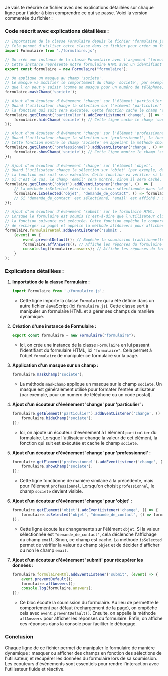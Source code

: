 Je vais te réécrire ce fichier avec des explications détaillées sur chaque ligne pour t'aider à bien comprendre ce qui se passe. Voici la version commentée du fichier :

### Code réécrit avec explications détaillées :

```javascript
// Importation de la classe Formulaire depuis le fichier 'formulaire.js'
// Cela permet d'utiliser cette classe dans ce fichier pour créer un formulaire et gérer ses fonctionnalités
import Formulaire from './formulaire.js';

// On crée une instance de la classe Formulaire avec l'argument "formulaire".
// Cette instance représente notre formulaire HTML avec un identifiant "formulaire".
export const formulaire = new Formulaire("formulaire");

// On applique un masque au champ 'societe'.
// Le masque va modifier le comportement du champ 'societe', par exemple en limitant le type de caractères
// que l'on peut y saisir (comme un masque pour un numéro de téléphone, ou une validation spécifique).
formulaire.maskChamp('societe');

// Ajout d'un écouteur d'événement 'change' sur l'élément 'particulier'.
// Quand l'utilisateur change la sélection sur l'élément 'particulier' (par exemple, en sélectionnant une option),
// la fonction qui suit sera exécutée. Cette fonction cache le champ 'societe' en appelant la méthode hideChamp.
formulaire.getElement('particulier').addEventListener('change', () => {
    formulaire.hideChamp('societe'); // Cette ligne cache le champ 'societe' si 'particulier' est sélectionné
});

// Ajout d'un écouteur d'événement 'change' sur l'élément 'professionnel'.
// Quand l'utilisateur change la sélection sur 'professionnel', la fonction qui suit sera exécutée.
// Cette fonction montre le champ 'societe' en appelant la méthode showChamp.
formulaire.getElement('professionnel').addEventListener('change', () => {
    formulaire.showChamp('societe'); // Cette ligne montre le champ 'societe' si 'professionnel' est sélectionné
});

// Ajout d'un écouteur d'événement 'change' sur l'élément 'objet'.
// Quand l'utilisateur change la sélection sur 'objet' (par exemple, dans un menu déroulant),
// la fonction qui suit sera exécutée. Cette fonction va vérifier si la valeur sélectionnée est 'demande_de_contact'.
// Si c'est le cas, le champ 'email' sera montré, sinon il sera caché.
formulaire.getElement('objet').addEventListener('change', ()  => {
    // La méthode isSelected vérifie si la valeur sélectionnée dans 'objet' est égale à 'demande_de_contact'.
    formulaire.isSelected('objet', "demande_de_contact", () => formulaire.showChamp('email'), () => formulaire.hideChamp('email'));
    // Si 'demande_de_contact' est sélectionné, 'email' est affiché ; sinon, il est caché.
});

// Ajout d'un écouteur d'événement 'submit' sur le formulaire HTML.
// Lorsque le formulaire est soumis (c'est-à-dire que l'utilisateur clique sur le bouton "Envoyer"),
// la fonction suivante est exécutée. Cette fonction empêche le comportement par défaut du formulaire (qui serait
// de recharger la page) et appelle la méthode affAnswers pour afficher les réponses du formulaire.
formulaire.formulaireHtml.addEventListener('submit',
    (event) => {
        event.preventDefault(); // Empêche la soumission traditionnelle du formulaire (évite le rechargement de la page).
        formulaire.affAnswers(); // Affiche les réponses du formulaire (par exemple, les valeurs des champs).
        console.log(formulaire.answers); // Affiche les réponses du formulaire dans la console pour déboguer ou analyser.
    }
);
```

### Explications détaillées :

1. **Importation de la classe Formulaire :**
   ```javascript
   import Formulaire from './formulaire.js';
   ```
   - Cette ligne importe la classe `Formulaire` qui a été définie dans un autre fichier JavaScript (ici `formulaire.js`). Cette classe sert à manipuler un formulaire HTML et à gérer ses champs de manière dynamique.

2. **Création d'une instance de Formulaire :**
   ```javascript
   export const formulaire = new Formulaire("formulaire");
   ```
   - Ici, on crée une instance de la classe `Formulaire` en lui passant l'identifiant du formulaire HTML, ici `"formulaire"`. Cela permet à l'objet `formulaire` de manipuler ce formulaire sur la page.

3. **Application d'un masque sur un champ :**
   ```javascript
   formulaire.maskChamp('societe');
   ```
   - La méthode `maskChamp` applique un masque sur le champ `societe`. Un masque est généralement utilisé pour formater l'entrée utilisateur (par exemple, pour un numéro de téléphone ou un code postal).

4. **Ajout d'un écouteur d'événement 'change' pour 'particulier' :**
   ```javascript
   formulaire.getElement('particulier').addEventListener('change', () => {
       formulaire.hideChamp('societe');
   });
   ```
   - Ici, on ajoute un écouteur d'événement à l'élément `particulier` du formulaire. Lorsque l'utilisateur change la valeur de cet élément, la fonction qui suit est exécutée et cache le champ `societe`.

5. **Ajout d'un écouteur d'événement 'change' pour 'professionnel' :**
   ```javascript
   formulaire.getElement('professionnel').addEventListener('change', () => {
       formulaire.showChamp('societe');
   });
   ```
   - Cette ligne fonctionne de manière similaire à la précédente, mais pour l'élément `professionnel`. Lorsqu'on choisit `professionnel`, le champ `societe` devient visible.

6. **Ajout d'un écouteur d'événement 'change' pour 'objet' :**
   ```javascript
   formulaire.getElement('objet').addEventListener('change', () => {
       formulaire.isSelected('objet', "demande_de_contact", () => formulaire.showChamp('email'), () => formulaire.hideChamp('email'));
   });
   ```
   - Cette ligne écoute les changements sur l'élément `objet`. Si la valeur sélectionnée est `"demande_de_contact"`, cela déclenche l'affichage du champ `email`. Sinon, ce champ est caché. La méthode `isSelected` permet de vérifier la valeur du champ `objet` et de décider d'afficher ou non le champ `email`.

7. **Ajout d'un écouteur d'événement 'submit' pour récupérer les données :**
   ```javascript
   formulaire.formulaireHtml.addEventListener('submit', (event) => {
       event.preventDefault();
       formulaire.affAnswers();
       console.log(formulaire.answers);
   });
   ```
   - Ce bloc écoute la soumission du formulaire. Au lieu de permettre le comportement par défaut (rechargement de la page), on empêche cela avec `event.preventDefault()`. Ensuite, on appelle la méthode `affAnswers` pour afficher les réponses du formulaire. Enfin, on affiche ces réponses dans la console pour faciliter le débogage.

### Conclusion

Chaque ligne de ce fichier permet de manipuler le formulaire de manière dynamique : masquer ou afficher des champs en fonction des sélections de l'utilisateur, et récupérer les données du formulaire lors de sa soumission. Les écouteurs d'événements sont essentiels pour rendre l'interaction avec l'utilisateur fluide et réactive.